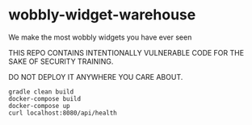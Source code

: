 # wobbly-widget-warehouse
We make the most wobbly widgets you have ever seen

THIS REPO CONTAINS INTENTIONALLY VULNERABLE CODE FOR THE SAKE OF SECURITY TRAINING.

DO NOT DEPLOY IT ANYWHERE YOU CARE ABOUT.

```
gradle clean build
docker-compose build
docker-compose up
curl localhost:8080/api/health
```
